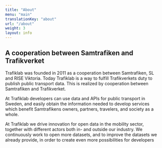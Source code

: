 ```yaml
---
title: "About"
menu: "main"
translationKey: "about"
url: "/about"
weight: 3
layout: info
---
```

## A cooperation between Samtrafiken and Trafikverket

Trafiklab was founded in 2011 as a cooperation between Samtrafiken, SL and RISE Viktoria. Today Trafiklab is a way to
fulfill Trafikverkets duty to publish public transport data. This is realized by cooperation between Samtrafiken and
Trafikverket.

At Trafiklab developers can use data and APIs for public transport in Sweden, and easily obtain the information needed
to develop services which benefit Samtrafikens owners, partners, travelers, and society as a whole.

At Trafiklab we drive innovation for open data in the mobility sector, together with different actors both in- and
outside our industry. We continuously work to open more datasets, and to improve the datasets we already provide, in
order to create even more possibilities for developers
